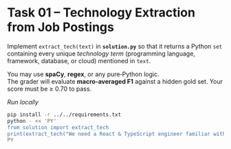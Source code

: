 # Task 01 – Technology Extraction from Job Postings

Implement `extract_tech(text)` in **`solution.py`** so that it returns a Python `set`
containing every unique *technology term* (programming language, framework,
database, or cloud) mentioned in `text`.

You may use **spaCy**, **regex**, or any pure‑Python logic.  
The grader will evaluate **macro‑averaged F1** against a hidden gold set.
Your score must be ≥ 0.70 to pass.

*Run locally*

```bash
pip install -r ../../requirements.txt
python - << 'PY'
from solution import extract_tech
print(extract_tech("We need a React & TypeScript engineer familiar with AWS."))
PY
```
